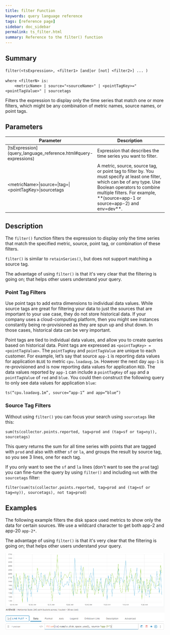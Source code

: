 ```yaml
---
title: filter Function
keywords: query language reference
tags: [reference page]
sidebar: doc_sidebar
permalink: ts_filter.html
summary: Reference to the filter() function
---
```

## Summary
```
filter(<tsExpression>, <filter1> [and|or [not] <filter2>] ... )

where <filterN> is:
    <metricName> | source="<sourceName>" | <pointTagKey>="<pointTagValue>" | sourcetags
```
Filters the expression to display only the time series that match one or more filters, which might be any combination of metric names, source names, or point tags.

## Parameters
<table style="width: 100%;">
<tbody>
<thead>
<tr><th width="40%">Parameter</th><th width="60%">Description</th></tr>
</thead>
<tr>
<td markdown="span"> [tsExpression](query_language_reference.html#query-expressions)</td>
<td>Expression that describes the time series you want to filter.</td>
</tr>
<tr>
<td>&lt;metricName&gt;&vert;source=&vert;tag=&vert;&lt;pointTagKey&gt;&vert;sourcetags</td>
<td markdown="span">A metric, source, source tag, or point tag to filter by. You must specify at least one filter, which can be of any type. Use Boolean operators to combine multiple filters. For example, <br>**(source=app-1 or source=app-2) and env=dev**.</td></tr>
</tbody>
</table>

## Description

The `filter()` function filters the expression to display only the time series that match the specified metric, source, point tag, or combination of these filters.

`filter()` is similar to `retainSeries()`, but does not support matching a source tag.

The advantage of using `filter()` is that it's very clear that the filtering is going on; that helps other users understand your query.


### Point Tag Filters

Use point tags to add extra dimensions to individual data values. While source tags are great for filtering your data to just the sources that are important to your use case, they do not store historical data. If your company uses a cloud-computing platform, then you might see instances constantly being re-provisioned as they are spun up and shut down. In those cases, historical data can be very important.

Point tags are tied to individual data values, and allow you to create queries based on historical data. Point tags are expressed as `<pointTagKey> = <pointTagValue>`. The `pointTagKey` and `pointTagValue` are unique to each customer. For example, let’s say that source `app-1` is reporting data values for application `BLUE` to metric `cpu.loadavg.1m`. However the next day `app-1` is re-provisioned and is now reporting data values for application `RED`. The data values reported by `app-1` can include a `pointTagKey` of  `app` and a `pointTagValue` of `red` and `blue`. You could then construct the following query to only see data values for application `blue`:
```
ts(“cpu.loadavg.1m”, source=“app-1” and app=“blue”)
```

### Source Tag Filters

Without using `filter()` you can focus your search using `sourcetags` like this:

```
sum(ts(collector.points.reported, tag=prod and (tag=sf or tag=ny)), sourcetags)
```

This query returns the sum for all time series with points that are tagged with `prod` and also with either `sf` or `la`, and groups the result by source tag, so you see 3 lines, one for each tag.

If you only want to see the `sf` and `la` lines (don't want to see the `prod` tag) you can fine-tune the query by using `filter()` and including `not` with the `sourcetags` filter:

```
filter(sum(ts(collector.points.reported, tag=prod and (tag=sf or tag=ny)), sourcetags), not tag=prod)
```


## Examples

The following example filters the disk space used metrics to show only the data for certain sources. We use a wildcard character to get both app-2 and app-20 `app-2*`.

The advantage of using `filter()` is that it's very clear that the filtering is going on; that helps other users understand your query.

![filter example](images/ts_filter.png)
